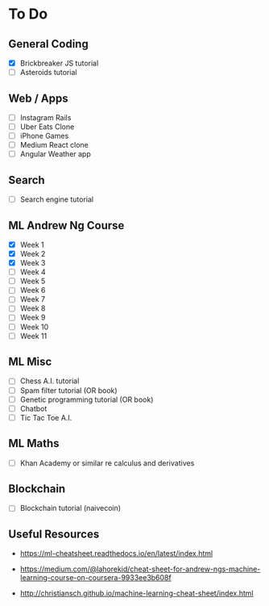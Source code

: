 # To Do

## General Coding
- [x] Brickbreaker JS tutorial
- [ ] Asteroids tutorial

## Web / Apps
- [ ] Instagram Rails
- [ ] Uber Eats Clone
- [ ] iPhone Games
- [ ] Medium React clone
- [ ] Angular Weather app

## Search
- [ ] Search engine tutorial

## ML Andrew Ng Course
- [x] Week 1
- [x] Week 2
- [x] Week 3
- [ ] Week 4
- [ ] Week 5
- [ ] Week 6
- [ ] Week 7
- [ ] Week 8
- [ ] Week 9
- [ ] Week 10
- [ ] Week 11

## ML Misc
- [ ] Chess A.I. tutorial
- [ ] Spam filter tutorial (OR book)
- [ ] Genetic programming tutorial (OR book)
- [ ] Chatbot
- [ ] Tic Tac Toe A.I.

## ML Maths
- [ ] Khan Academy or similar re calculus and derivatives

## Blockchain
- [ ] Blockchain tutorial (naivecoin)

## Useful Resources

- https://ml-cheatsheet.readthedocs.io/en/latest/index.html

- https://medium.com/@lahorekid/cheat-sheet-for-andrew-ngs-machine-learning-course-on-coursera-9933ee3b608f

- http://christiansch.github.io/machine-learning-cheat-sheet/index.html 
